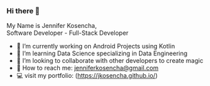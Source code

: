 ### Hi there 👋

My Name is Jennifer Kosencha,  
Software Developer - Full-Stack Developer

- 🔭 I’m currently working on Android Projects using Kotlin
- 🌱 I’m learning Data Science specializing in Data Engineering
- 👯 I’m looking to collaborate with other developers to create magic
- 💌 How to reach me: jenniferkosencha@gmail.com
- 💻 visit my portfolio: (https://jkosencha.github.io/)
